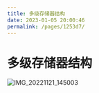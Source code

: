 ```yaml
---
title: 多级存储器结构
date: 2023-01-05 20:00:46
permalink: /pages/1253d7/
---
```

# 多级存储器结构

![IMG_20221121_145003](https://static.pil0txia.com/picgo/IMG_20221121_145003.jpg)

